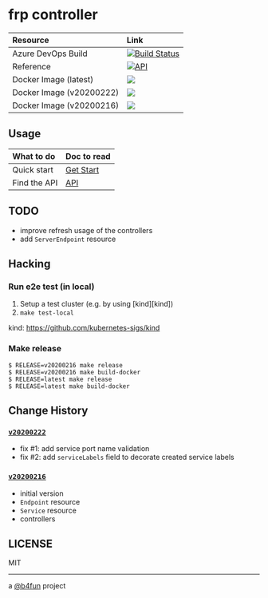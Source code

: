 # frp controller

| Resource | Link |
|:----|:----|
| Azure DevOps Build | [![Build Status](https://dev.azure.com/build4/b4fun%20-%20public/_apis/build/status/b4fun.frpcontroller?branchName=master)](https://dev.azure.com/build4/b4fun%20-%20public/_build/latest?definitionId=1&branchName=master) |
| Reference | [![API](https://godoc.org/github.com/b4fun/frpcontroller?status.svg)](https://godoc.org/github.com/b4fun/frpcontroller/api/v1) |
| Docker Image (latest) | [![](https://img.shields.io/docker/pulls/b4fun/frpcontroller?label=docker%20pulls%20%28latest%29)](https://hub.docker.com/r/b4fun/frpcontroller) |
| Docker Image (v20200222) | [![](https://img.shields.io/docker/pulls/b4fun/frpcontroller?label=docker%20pulls%20%28v20200222%29)](https://hub.docker.com/r/b4fun/frpcontroller) |
| Docker Image (v20200216) | [![](https://img.shields.io/docker/pulls/b4fun/frpcontroller?label=docker%20pulls%20%28v20200216%29)](https://hub.docker.com/r/b4fun/frpcontroller) |

## Usage

| What to do | Doc to read |
|:-----------|:------------|
| Quick start | [Get Start](./docs/get-start.md)
| Find the API | [API](./docs/api.md)

## TODO

- improve refresh usage of the controllers
- add `ServerEndpoint` resource

## Hacking

### Run e2e test (in local)

1. Setup a test cluster (e.g. by using [kind][kind])
2. `make test-local`

kind: https://github.com/kubernetes-sigs/kind

### Make release

```
$ RELEASE=v20200216 make release
$ RELEASE=v20200216 make build-docker
$ RELEASE=latest make release
$ RELEASE=latest make build-docker
```

## Change History

### [`v20200222`](https://github.com/b4fun/frpcontroller/releases/tag/v20200222)

- fix #1: add service port name validation
- fix #2: add `serviceLabels` field to decorate created service labels

### [`v20200216`](https://github.com/b4fun/frpcontroller/releases/tag/v20200216)

- initial version
- `Endpoint` resource
- `Service` resource
- controllers

## LICENSE

MIT

---

a [@b4fun][@b4fun] project

[@b4fun]: https://www.build4.fun
